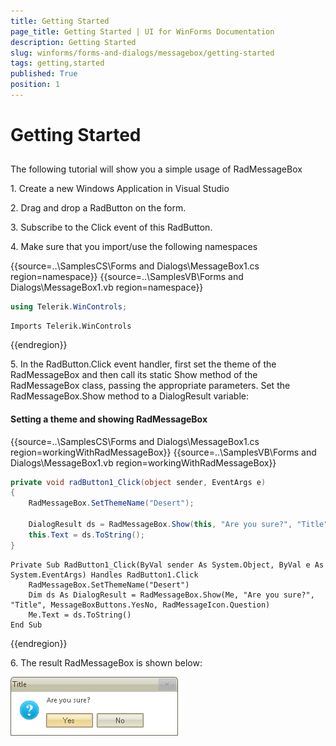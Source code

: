 ```yaml
---
title: Getting Started
page_title: Getting Started | UI for WinForms Documentation
description: Getting Started
slug: winforms/forms-and-dialogs/messagebox/getting-started
tags: getting,started
published: True
position: 1
---
```


# Getting Started
 
## 

The following tutorial will show you a simple usage of RadMessageBox



1\. Create a new Windows Application in Visual Studio

2\. Drag and drop a RadButton on the form.

3\. Subscribe to the Click event of this RadButton.

4\. Make sure that you import/use the following namespaces 

{{source=..\SamplesCS\Forms and Dialogs\MessageBox1.cs region=namespace}} 
{{source=..\SamplesVB\Forms and Dialogs\MessageBox1.vb region=namespace}} 

````C#
using Telerik.WinControls;

````
````VB.NET
Imports Telerik.WinControls

````

{{endregion}} 
 

5\. In the RadButton.Click event handler, first set the theme of the RadMessageBox and then call its static Show method of the RadMessageBox class, passing the appropriate parameters. Set the RadMessageBox.Show method to a DialogResult variable: 

#### Setting a theme and showing RadMessageBox 

{{source=..\SamplesCS\Forms and Dialogs\MessageBox1.cs region=workingWithRadMessageBox}} 
{{source=..\SamplesVB\Forms and Dialogs\MessageBox1.vb region=workingWithRadMessageBox}} 

````C#
private void radButton1_Click(object sender, EventArgs e)
{
    RadMessageBox.SetThemeName("Desert");
    
    DialogResult ds = RadMessageBox.Show(this, "Are you sure?", "Title", MessageBoxButtons.YesNo, RadMessageIcon.Question);
    this.Text = ds.ToString();
}

````
````VB.NET
Private Sub RadButton1_Click(ByVal sender As System.Object, ByVal e As System.EventArgs) Handles RadButton1.Click
    RadMessageBox.SetThemeName("Desert")
    Dim ds As DialogResult = RadMessageBox.Show(Me, "Are you sure?", "Title", MessageBoxButtons.YesNo, RadMessageIcon.Question)
    Me.Text = ds.ToString()
End Sub

````

{{endregion}} 

6\. The result RadMessageBox is shown below:
    
![forms-and-dialogs-messagebox-getting-started 001](images/forms-and-dialogs-messagebox-getting-started001.png)


